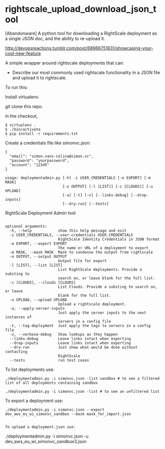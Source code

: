 rightscale_upload_download_json_tool
====================================

[Abandonware] A python tool for downloading a RightScale deployment as a single JSON doc, and the ability to re-upload it.


http://devopsreactions.tumblr.com/post/68966751831/showcasing-your-cool-new-feature

A simple wrapper around rightscale deployments that can:

* Describe our most commonly used rightscale functionality in a JSON file and upload it to rightscale.

To run this:

Install virtualenv.

git clone this repo.
 
in the checkout, 

```
$ virtualenv .
$ ./bin/activate
$ pip install -r requirements.txt

```

Create a credentials file like simonvc.json:

```
{
  "email": "simon.vans-colina@simon.vc",
  "password": "yourpassword",
  "account": "12345"
}

```

```
usage: deploymentadmin.py [-h] -i USER_CREDENTIALS [-e EXPORT] [-m MASK]
                          [-o OUTPUT] [-l [LIST]] [-c [CLOUDS]] [-u UPLOAD]
                          [-a] [-t] [-v] [--links-debug] [--drop-inputs]
                          [--dry-run] [--tests]
```

RightScale Deployment Admin tool


```

optional arguments:
  -h, --help            show this help message and exit
  -i USER_CREDENTIALS, --user-credentials USER_CREDENTIALS
                        RightScale Identity Credentials in JSON format
  -e EXPORT, --export EXPORT
                        The name or URL of a deployment to export
  -m MASK, --mask MASK  Mask to condense the output from rightscale
  -o OUTPUT, --output OUTPUT
                        Output file for export
  -l [LIST], --list [LIST]
                        List RightScale deployments. Provide a substing to
                        search on, or leave blank for the full list.
  -c [CLOUDS], --clouds [CLOUDS]
                        List Clouds. Provide a substing to search on, or leave
                        blank for the full list.
  -u UPLOAD, --upload UPLOAD
                        Upload a rightscale deployment.
  -a, --apply-server-inputs
                        Just apply the server inputs to the next instances of
                        servers in a config file
  -t, --tag-deployment  Just apply the tags to servers in a config file
  -v, --verbose-debug   Show lookups as they happen
  --links-debug         Leave links intact when exporting
  --drop-inputs         Leave links intact when exporting
  --dry-run             Just show what would be done without contacting
                        RightScale
  --tests               run test cases

```


To list deployments use:

```
./deploymentadmin.py -i simonvc.json -list sandbox # to see a filtered list of all deployments containing sandbox
```

```
./deploymentadmin.py -i simonvc.json -list # to see an unfiltered list

```

To export a deployment use:

```
./deploymentadmin.py -i simonvc.json --export dev_aws_eu_wi_simonvc_sandbox --mask mask_for_import.json
```

```

To upload a deployment.json use:

```

./deploymentadmin.py -i simonvc.json -u dev_aws_eu_wi_simonvc_sandbox3.json
```
